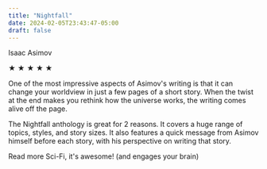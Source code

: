```yaml
---
title: "Nightfall"
date: 2024-02-05T23:43:47-05:00
draft: false
---
```


Isaac Asimov

&#9733; &#9733; &#9733; &#9733; &#9733;

One of the most impressive aspects of Asimov's writing is that it can change your worldview in just a few pages of a short story. When the twist at the end makes you rethink how the universe works, the writing comes alive off the page.

The Nightfall anthology is great for 2 reasons. It covers a huge range of topics, styles, and story sizes. It also features a quick message from Asimov himself before each story, with his perspective on writing that story.

Read more Sci-Fi, it's awesome! (and engages your brain)
